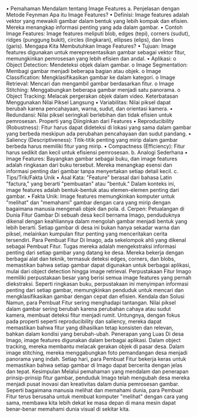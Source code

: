 •	Pemahaman Mendalam tentang Image Features
a. Penjelasan dengan Metode Feynman
Apa itu Image Features?
•	Definisi: Image features adalah vektor yang mewakili gambar dalam bentuk yang lebih kompak dan efisien. Mereka menangkap informasi penting yang ada dalam gambar.
•	Contoh Image Features: Image features meliputi blob, edges (tepi), corners (sudut), ridges (punggung bukit), circles (lingkaran), ellipses (elips), dan lines (garis).
Mengapa Kita Membutuhkan Image Features?
•	Tujuan: Image features digunakan untuk merepresentasikan gambar sebagai vektor fitur, memungkinkan pemrosesan yang lebih efisien dan andal.
•	Aplikasi:
o	Object Detection: Mendeteksi objek dalam gambar.
o	Image Segmentation: Membagi gambar menjadi beberapa bagian atau objek.
o	Image Classification: Mengklasifikasikan gambar ke dalam kategori.
o	Image Retrieval: Mencari dan mengambil gambar berdasarkan fitur.
o	Image Stitching: Menggabungkan beberapa gambar menjadi satu panorama.
o	Object Tracking: Melacak pergerakan objek dalam video.
Keterbatasan Menggunakan Nilai Piksel Langsung
•	Variabilitas: Nilai piksel dapat berubah karena pencahayaan, warna, sudut, dan orientasi kamera.
•	Redundansi: Nilai piksel seringkali berlebihan dan tidak efisien untuk pemrosesan.
Properti yang Diinginkan dari Features
•	Reproducibility (Robustness): Fitur harus dapat dideteksi di lokasi yang sama dalam gambar yang berbeda meskipun ada perubahan pencahayaan dan sudut pandang.
•	Saliency (Descriptiveness): Titik-titik penting yang mirip dalam gambar berbeda harus memiliki fitur yang mirip.
•	Compactness (Efficiency): Fitur harus sedikit dan kecil untuk efisiensi pemrosesan.
b. Analogi Sederhana
•	Image Features: Bayangkan gambar sebagai buku, dan image features adalah ringkasan dari buku tersebut. Mereka menangkap esensi dan informasi penting dari gambar tanpa menyertakan setiap detail kecil.
c. Tips/Trik/Fakta Unik
•	Asal Kata: "Feature" berasal dari bahasa Latin "factura," yang berarti "pembuatan" atau "bentuk." Dalam konteks ini, image features adalah bentuk-bentuk atau elemen-elemen penting dari gambar.
•	Fakta Unik: Image features memungkinkan komputer untuk "melihat" dan "memahami" gambar dengan cara yang mirip dengan bagaimana manusia mengenali objek dan pola.
d. Cerpen: Petualangan di Dunia Fitur Gambar
Di sebuah desa kecil bernama Imago, penduduknya dikenal dengan keahliannya dalam mengolah gambar menjadi bentuk yang lebih berarti. Setiap gambar di desa ini bukan hanya sekadar warna dan piksel, melainkan kumpulan fitur penting yang menceritakan cerita tersendiri.
Para Pembuat Fitur
Di Imago, ada sekelompok ahli yang dikenal sebagai Pembuat Fitur. Tugas mereka adalah mengekstraksi informasi penting dari setiap gambar yang datang ke desa. Mereka bekerja dengan berbagai alat dan teknik, termasuk deteksi edges, corners, dan blobs, memastikan bahwa setiap gambar dapat digunakan untuk berbagai aplikasi, mulai dari object detection hingga image retrieval.
Perpustakaan Fitur
Imago memiliki perpustakaan besar yang berisi semua image features yang pernah diekstraksi. Seperti ringkasan buku, perpustakaan ini menyimpan informasi penting dari setiap gambar, memungkinkan penduduk untuk mencari dan mengklasifikasikan gambar dengan cepat dan efisien.
Kendala dan Solusi
Namun, para Pembuat Fitur sering menghadapi tantangan. Nilai piksel dalam gambar sering berubah karena perubahan cahaya atau sudut kamera, membuat deteksi fitur menjadi rumit. Untungnya, dengan fokus pada properti seperti reproducibility dan saliency, mereka dapat memastikan bahwa fitur yang dihasilkan tetap konsisten dan relevan, bahkan dalam kondisi yang berubah-ubah.
Penerapan yang Luas
Di desa Imago, image features digunakan dalam berbagai aplikasi. Dalam object tracking, mereka membantu melacak gerakan objek di pasar desa. Dalam image stitching, mereka menggabungkan foto pemandangan desa menjadi panorama yang indah. Setiap hari, para Pembuat Fitur bekerja keras untuk memastikan bahwa setiap gambar di Imago dapat bercerita dengan jelas dan tepat.
Kesimpulan
Melalui pemahaman yang mendalam dan penerapan prinsip-prinsip fitur gambar, penduduk Imago telah mengubah desa mereka menjadi pusat inovasi dan kreativitas dalam dunia pemrosesan gambar. Seperti bagaimana manusia melihat dan memahami dunia, para Pembuat Fitur terus berusaha untuk membuat komputer "melihat" dengan cara yang sama, membawa kita lebih dekat ke masa depan di mana mesin dapat benar-benar memahami dunia visual di sekitar kita.


